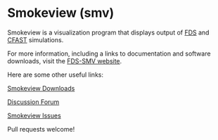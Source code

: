 #  Smokeview (smv)

Smokeview is a visualization program that displays output of [FDS](https://github.com/firemodels/fds) and [CFAST](https://github.com/firemodels/cfast) simulations.

For more information, including a links to documentation and software downloads, visit the [FDS-SMV website](https://pages.nist.gov/fds-smv/).

Here are some other useful links:

[Smokeview Downloads](https://github.com/firemodels/smv/releases)

[Discussion Forum](https://groups.google.com/forum/#!forum/fds-smv)

[Smokeview Issues](https://github.com/firemodels/smv/issues)

Pull requests welcome!

